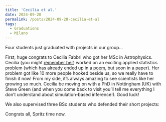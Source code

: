 ```yaml
---
title: 'Cecilia et al.'
date: 2024-09-20
permalink: /posts/2024-09-20-cecilia-et-al
tags:
  - Graduations
  - Milano
---
```


Four students just graduated with projects in our group… 

First, huge congrats to Cecilia Fabbri who got her MSc in Astrophysics. Cecilia (you might [remember her](<../../../../../index.html?p=4785>)) worked on an exciting applied statistics problem (which has already ended up in a [poem](<../../../../../index.html?p=6058>), but soon in a paper). Her problem got like 10 more people hooked beside us, so we really have to finish it now! From my side, it’s always amazing to see scientists like her growing so much. Cecilia be moving on with a PhD in Nottingham (UK) with Steve Green (and when you come back to visit you’ll tell me everything I don’t understand about simulation-based inference!). Good luck!

We also supervised three BSc students who defended their short projects:

Congrats all, Spritz time now.

